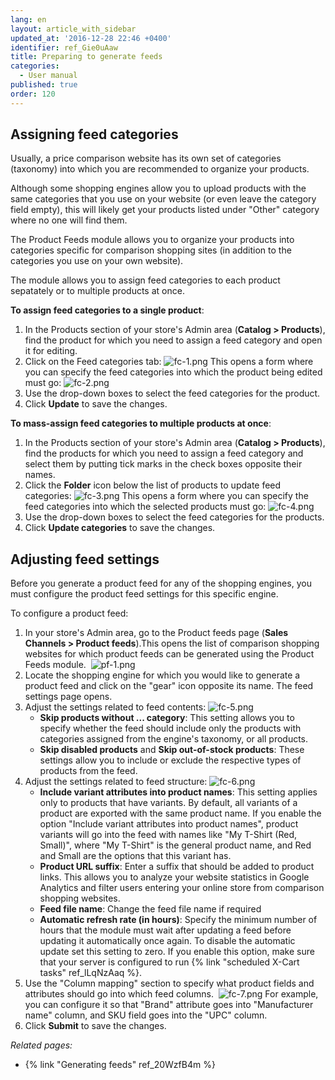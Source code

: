 ```yaml
---
lang: en
layout: article_with_sidebar
updated_at: '2016-12-28 22:46 +0400'
identifier: ref_Gie0uAaw
title: Preparing to generate feeds
categories:
  - User manual
published: true
order: 120
---
```



## Assigning feed categories

Usually, a price comparison website has its own set of categories (taxonomy) into which you are recommended to organize your products.

Although some shopping engines allow you to upload products with the same categories that you use on your website (or even leave the category field empty), this will likely get your products listed under "Other" category where no one will find them.

The Product Feeds module allows you to organize your products into categories specific for comparison shopping sites (in addition to the categories you use on your own website).

The module allows you to assign feed categories to each product sepatately or to multiple products at once.

**To assign feed categories to a single product**:

1.  In the Products section of your store's Admin area (**Catalog > Products**), find the product for which you need to assign a feed category and open it for editing.
2.  Click on the Feed categories tab:
    ![fc-1.png]({{site.baseurl}}/attachments/ref_Gie0uAaw/fc-1.png)
    This opens a form where you can specify the feed categories into which the product being edited must go:
    ![fc-2.png]({{site.baseurl}}/attachments/ref_Gie0uAaw/fc-2.png)
3.  Use the drop-down boxes to select the feed categories for the product.
4.  Click **Update** to save the changes.

**To mass-assign feed categories to multiple products at once**:

1.  In the Products section of your store's Admin area (**Catalog > Products**), find the products for which you need to assign a feed category and select them by putting tick marks in the check boxes opposite their names.
2.  Click the **Folder** icon below the list of products to update feed categories:
    ![fc-3.png]({{site.baseurl}}/attachments/ref_Gie0uAaw/fc-3.png)
    This opens a form where you can specify the feed categories into which the selected products must go:
    ![fc-4.png]({{site.baseurl}}/attachments/ref_Gie0uAaw/fc-4.png)
3.  Use the drop-down boxes to select the feed categories for the products.
4.  Click **Update categories** to save the changes.

## Adjusting feed settings

Before you generate a product feed for any of the shopping engines, you must configure the product feed settings for this specific engine.

To configure a product feed:

1.  In your store's Admin area, go to the Product feeds page (**Sales Channels > Product feeds**).This opens the list of comparison shopping websites for which product feeds can be generated using the Product Feeds module. 
    ![pf-1.png]({{site.baseurl}}/attachments/ref_Gie0uAaw/pf-1.png)
2.  Locate the shopping engine for which you would like to generate a product feed and click on the "gear" icon opposite its name. The feed settings page opens.
3.  Adjust the settings related to feed contents:
    ![fc-5.png]({{site.baseurl}}/attachments/ref_Gie0uAaw/fc-5.png)
    *   **Skip products without ... category**: This setting allows you to specify whether the feed should include only the products with categories assigned from the engine's taxonomy, or all products.
    *   **Skip disabled products** and **Skip out-of-stock products**: These settings allow you to include or exclude the respective types of products from the feed.
4.  Adjust the settings related to feed structure:
    ![fc-6.png]({{site.baseurl}}/attachments/ref_Gie0uAaw/fc-6.png)
    *   **Include variant attributes into product names**: This setting applies only to products that have variants. By default, all variants of a product are exported with the same product name. If you enable the option "Include variant attributes into product names", product variants will go into the feed with names like "My T-Shirt (Red, Small)", where "My T-Shirt" is the general product name, and Red and Small are the options that this variant has.
    *   **Product URL suffix**: Enter a suffix that should be added to product links. This allows you to analyze your website statistics in Google Analytics and filter users entering your online store from comparison shopping websites.
    * **Feed file name**: Change the feed file name if required
    * **Automatic refresh rate (in hours)**: Specify the minimum number of hours that the module must wait after updating a feed before updating it automatically once again. To disable the automatic update set this setting to zero. If you enable this option, make sure that your server is configured to run {% link "scheduled X-Cart tasks" ref_lLqNzAaq %}.
5.  Use the "Column mapping" section to specify what product fields and attributes should go into which feed columns. 
    ![fc-7.png]({{site.baseurl}}/attachments/ref_Gie0uAaw/fc-7.png)
    For example, you can configure it so that "Brand" attribute goes into "Manufacturer name" column, and SKU field goes into the "UPC" column.
6.  Click **Submit** to save the changes.

_Related pages:_

*   {% link "Generating feeds" ref_20WzfB4m %}
